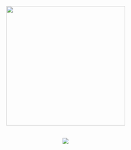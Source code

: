 <div align="center">
<img src="https://raw.githubusercontent.com/ilyx666/cfg/main/giphy.gif" align="center" height="325" />
</div>  

<br/>  

<div id="views" align="center">
  <img src="https://komarev.com/ghpvc/?username=ilyx666&style=flat&color=blueviolet" alt=""/>
</div>

  

<br/>  

<div align="center"><img src="https://github-readme-stats.vercel.app/api?username=ilyx666&show_icons=true&count_private=true&hide_border=true" align="center" /></div>
<br />
